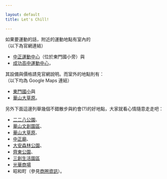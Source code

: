 ```yaml
---

layout: default  
title: Let's Chill!

---
```


如果要運動的話，附近的運動地點有室內的  
（以下為官網連結）

  - [中正運動中心](http://www.tpejjsports.com.tw)（位於東門國小旁）與
  - [成功高中運動中心](http://www.tpejjsports.com.tw)，

其設備與價格請見官網說明。而室外的地點則有：  
（以下均為 Google Maps 連結）

  - [東門國小](https://goo.gl/maps/wHSChNQucevg6TZD9)與
  - [華山大草原][]。  

另外下面這邊列舉幾個不錯散步與約會(?)的好地點，大家就看心情隨意走走吧：  

  - [二二八公園](https://goo.gl/maps/NtxeNovaTyXhfuux6)、
  - [華山文創園區](https://goo.gl/maps/AGpPpG5qe2FwWEjw9)、
  - [華山大草原][]、
  - [中正廟](https://goo.gl/maps/ehV61gsbt8G97Pc46)、
  - [大安森林公園](https://goo.gl/maps/QeutA1hkDKtD1vmB9)、
  - [齊東公園](https://goo.gl/maps/Su9EXHKXvidhtKN18)、
  - [三創生活園區](https://www.syntrend.com.tw/)
  - [光華商場](http://www.gh3c.com.tw/)
  - 昭和町（參見[商圈資訊](./pages/11_shoppingDist)）。

  
  [華山大草原]: https://goo.gl/maps/45AryhVXcaA1MPq16
